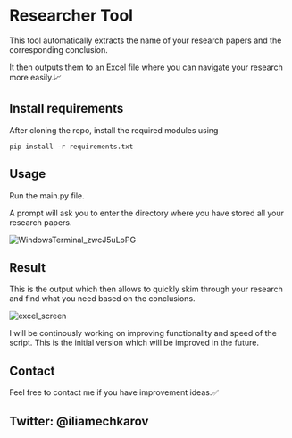 # Researcher Tool

This tool automatically extracts the name of your research papers and the corresponding conclusion.

It then outputs them to an Excel file where you can navigate your research more easily.📈

## Install requirements

After cloning the repo, install the required modules using

```
pip install -r requirements.txt
```

## Usage

Run the main.py file.

A prompt will ask you to enter the directory where you have stored all your research papers.

![WindowsTerminal_zwcJ5uLoPG](https://user-images.githubusercontent.com/64164772/184477660-dad065d4-3b7d-4461-8199-50be10b8080b.png)

## Result

This is the output which then allows to quickly skim through your research and find what you need based on the conclusions.

![excel_screen](https://user-images.githubusercontent.com/64164772/184477665-a5b72586-a74d-4394-b393-15d65bb2d78e.png)

I will be continously working on improving functionality and speed of the script. This is the initial version which will be improved in the future.

## Contact

Feel free to contact me if you have improvement ideas.✅

Twitter: @iliamechkarov
---------------------
